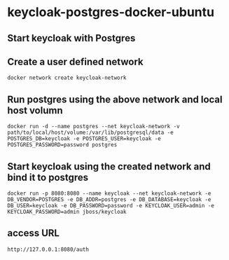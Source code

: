 # keycloak-postgres-docker-ubuntu

## Start keycloak with Postgres ##

## Create a user defined network
```
docker network create keycloak-network
```
## Run postgres using the above network and local host volumn
```
docker run -d --name postgres --net keycloak-network -v path/to/local/host/volume:/var/lib/postgresql/data -e POSTGRES_DB=keycloak -e POSTGRES_USER=keycloak -e POSTGRES_PASSWORD=password postgres
```
## Start keycloak using the created network and bind it to postgres
```
docker run -p 8080:8080 --name keycloak --net keycloak-network -e DB_VENDOR=POSTGRES -e DB_ADDR=postgres -e DB_DATABASE=keycloak -e DB_USER=keycloak -e DB_PASSWORD=password -e KEYCLOAK_USER=admin -e KEYCLOAK_PASSWORD=admin jboss/keycloak
```

## access URL ##
```
http://127.0.0.1:8080/auth
```